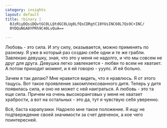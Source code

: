 ```yaml
--- 
category: insights
layout: default
title: !binary |
  0JzRiyDQsiDQvtGC0LLQtdGC0LUg0LfQsCDRgtC10YUsINC60L7Qs9C+INC/
  0YDQuNGA0YPRh9C40LvQuA==

---
```

<p>Любовь - это сила. И эту силу, оказывается, можно применять по разному. Я уже в который раз создаю себе одни и те же грабли. Завлекаю девушку, зная, что это у меня не надолго, и что мы совсем не друг для друга. Девушка легко завлекается - любви то всем не хватает. А потом приходит момент, и я ей говорю - ууупс. И ей больно. </p>

<p>Зачем я так делаю? Мне нравится видеть, что я нравлюсь. Я от этого тащусь. Вот такое проявление закомплексованного дитя. Теперь у дитя появилась сила, и оно не может с ней наиграться. А любовь - это та еще сила. Причем на очень высокоранговых у меня не хватает храбрости, а вот на остальных - это да, тут я чувствую себя уверенно. </p>

<p>Всё, баста карапузики. Надоело мне такое положение. Я ищу не подтверждение своей значимости за счет девченок, а кое чего поинтересней.</p>
